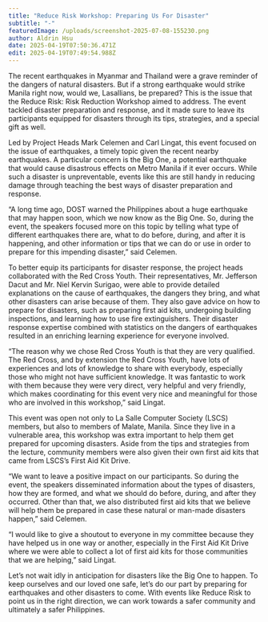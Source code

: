 ```yaml
---
title: "Reduce Risk Workshop: Preparing Us For Disaster"
subtitle: "-"
featuredImage: /uploads/screenshot-2025-07-08-155230.png
author: Aldrin Hsu
date: 2025-04-19T07:50:36.471Z
edit: 2025-04-19T07:49:54.988Z
---
```

<!--StartFragment-->

The recent earthquakes in Myanmar and Thailand were a grave reminder of the dangers of natural disasters. But if a strong earthquake would strike Manila right now, would we, Lasallians, be prepared? This is the issue that the Reduce Risk: Risk Reduction Workshop aimed to address. The event tackled disaster preparation and response, and it made sure to leave its participants equipped for disasters through its tips, strategies, and a special gift as well.

Led by Project Heads Mark Celemen and Carl Lingat, this event focused on the issue of earthquakes, a timely topic given the recent nearby earthquakes. A particular concern is the Big One, a potential earthquake that would cause disastrous effects on Metro Manila if it ever occurs. While such a disaster is unpreventable, events like this are still handy in reducing damage through teaching the best ways of disaster preparation and response.

“A long time ago, DOST warned the Philippines about a huge earthquake that may happen soon, which we now know as the Big One. So, during the event, the speakers focused more on this topic by telling what type of different earthquakes there are, what to do before, during, and after it is happening, and other information or tips that we can do or use in order to prepare for this impending disaster,” said Celemen.

To better equip its participants for disaster response, the project heads collaborated with the Red Cross Youth. Their representatives, Mr. Jefferson Dacut and Mr. Niel Kervin Surigao, were able to provide detailed explanations on the cause of earthquakes, the dangers they bring, and what other disasters can arise because of them. They also gave advice on how to prepare for disasters, such as preparing first aid kits, undergoing building inspections, and learning how to use fire extinguishers. Their disaster response expertise combined with statistics on the dangers of earthquakes resulted in an enriching learning experience for everyone involved.

“The reason why we chose Red Cross Youth is that they are very qualified. The Red Cross, and by extension the Red Cross Youth, have lots of experiences and lots of knowledge to share with everybody, especially those who might not have sufficient knowledge. It was fantastic to work with them because they were very direct, very helpful and very friendly, which makes coordinating for this event very nice and meaningful for those who are involved in this workshop,” said Lingat.

This event was open not only to La Salle Computer Society (LSCS) members, but also to members of Malate, Manila. Since they live in a vulnerable area, this workshop was extra important to help them get prepared for upcoming disasters. Aside from the tips and strategies from the lecture, community members were also given their own first aid kits that came from LSCS’s First Aid Kit Drive.

“We want to leave a positive impact on our participants. So during the event, the speakers disseminated information about the types of disasters, how they are formed, and what we should do before, during, and after they occurred. Other than that, we also distributed first aid kits that we believe will help them be prepared in case these natural or man-made disasters happen,” said Celemen.

“I would like to give a shoutout to everyone in my committee because they have helped us in one way or another, especially in the First Aid Kit Drive where we were able to collect a lot of first aid kits for those communities that we are helping,” said Lingat.

Let’s not wait idly in anticipation for disasters like the Big One to happen. To keep ourselves and our loved one safe, let’s do our part by preparing for earthquakes and other disasters to come. With events like Reduce Risk to point us in the right direction, we can work towards a safer community and ultimately a safer Philippines.

<!--EndFragment-->